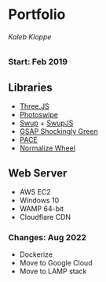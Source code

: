 # Portfolio

###### Kaleb Kloppe

### Start: Feb 2019

## Libraries

- [Three.JS](https://threejs.org/)
- [Photoswipe](https://photoswipe.com/)
- [Swup](https://github.com/gmrchk/swup) + [SwupJS](https://github.com/gmrchk/swupjs)
- [GSAP Shockingly Green](https://greensock.com/)
- [PACE](https://github.hubspot.com/pace/docs/welcome/)
- [Normalize Wheel](https://www.npmjs.com/package/normalize-wheel)

## Web Server

- AWS EC2
- Windows 10
- WAMP 64-bit
- Cloudflare CDN

### Changes: Aug 2022

- Dockerize
- Move to Google Cloud
- Move to LAMP stack
